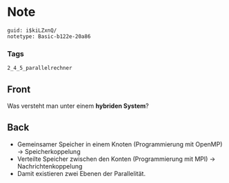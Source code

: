 # Note
```
guid: i$kiLZxnQ/
notetype: Basic-b122e-20a86
```

### Tags
```
2_4_5_parallelrechner
```

## Front
Was versteht man unter einem <b>hybriden System</b>?

## Back
<ul>
  <li>Gemeinsamer Speicher in einem Knoten (Programmierung mit
  OpenMP) → Speicherkoppelung
  <li>Verteilte Speicher zwischen den Konten (Programmierung mit
  MPI) → Nachrichtenkoppelung
  <li>Damit existieren zwei Ebenen der Parallelität.
</ul>
